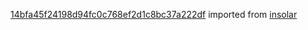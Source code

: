 [14bfa45f24198d94fc0c768ef2d1c8bc37a222df](https://github.com/insolar/insolar/commit/14bfa45f24198d94fc0c768ef2d1c8bc37a222df) imported from [insolar](https://github.com/insolar/insolar)
